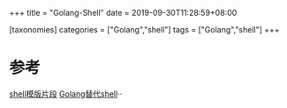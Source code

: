 +++
title = "Golang-Shell"
date =  2019-09-30T11:28:59+08:00

[taxonomies]
categories = ["Golang","shell"]
tags = ["Golang","shell"]
+++



# 参考
[shell模版片段](https://github.com/dylanaraps/pure-bash-bible)
[Golang替代shell](https://presstige.io/p/Using-Go-instead-of-bash-for-scripts-6b51885c1f6940aeb40476000d0eb0fc#8cd83e47-9913-48f2-8632-79fb335792d5)··